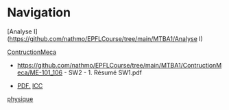 # Navigation


[Analyse I](https://github.com/nathmo/EPFLCourse/tree/main/MTBA1/Analyse I)

[ContructionMeca](https://github.com/nathmo/EPFLCourse/tree/main/MTBA1/ContructionMeca)

- https://github.com/nathmo/EPFLCourse/tree/main/MTBA1/ContructionMeca/ME-101_106 - SW2 - 1. Résumé SW1.pdf

- <a href="https://github.com/nathmo/EPFLCourse/tree/main/MTBA1/ContructionMeca/ME-101_106 - SW2 - 1. Résumé SW1.pdf" target="_blank">PDF.</a>
[ICC](./MTBA1/ICC)

[physique](./MTBA1/physique)


